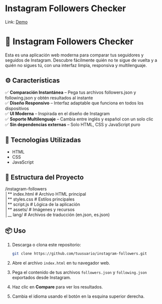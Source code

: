 # Instagram Followers Checker

Link: [Demo](https://your-demo-link-here)

# 📱 Instagram Followers Checker

Esta es una aplicación web moderna para comparar tus seguidores y seguidos de Instagram. Descubre fácilmente quién no te sigue de vuelta y a quién no sigues tú, con una interfaz limpia, responsiva y multilenguaje.

## ⚙ Características

✅ **Comparación Instantánea** – Pega tus archivos followers.json y following.json y obtén resultados al instante
<br>
✅ **Diseño Responsivo** – Interfaz adaptable que funciona en todos los dispositivos
<br>
✅ **UI Moderna** – Inspirada en el diseño de Instagram
<br>
✅ **Soporte Multilenguaje** – Cambia entre inglés y español con un solo clic
<br>
✅ **Sin dependencias externas** – Solo HTML, CSS y JavaScript puro

## 🚀 Tecnologías Utilizadas

- HTML
- CSS
- JavaScript

## 📂 Estructura del Proyecto

/instagram-followers
<br/>
│** index.html # Archivo HTML principal
<br/>
│** styles.css # Estilos principales
<br/>
│** script.js # Lógica de la aplicación
<br/>
│** assets/ # Imágenes y recursos
<br/>
│\_\_ lang/ # Archivos de traducción (en.json, es.json)

## 📦 Uso

1. Descarga o clona este repositorio:

   ```bash
   git clone https://github.com/tuusuario/instagram-followers.git
   ```

2. Abre el archivo `index.html` en tu navegador web.

3. Pega el contenido de tus archivos `followers.json` y `following.json` exportados desde Instagram.

4. Haz clic en **Compare** para ver los resultados.

5. Cambia el idioma usando el botón en la esquina superior derecha.
